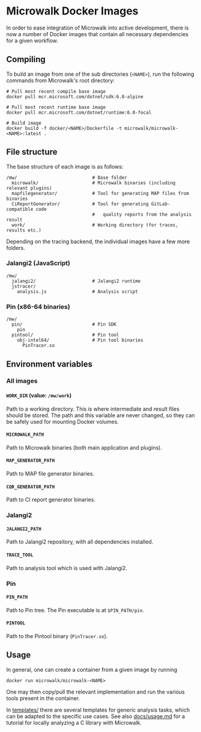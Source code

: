 # Microwalk Docker Images

In order to ease integration of Microwalk into active development, there is now a number of Docker images that contain all necessary dependencies for a given workflow.

## Compiling

To build an image from one of the sub directories (`<NAME>`), run the following commands from Microwalk's root directory:
```
# Pull most recent compile base image
docker pull mcr.microsoft.com/dotnet/sdk:6.0-alpine

# Pull most recent runtime base image
docker pull mcr.microsoft.com/dotnet/runtime:6.0-focal

# Build image
docker build -f docker/<NAME>/Dockerfile -t microwalk/microwalk-<NAME>:latest .
```

## File structure

The base structure of each image is as follows:
```
/mw/                            # Base folder
  microwalk/                    # Microwalk binaries (including relevant plugins)
  mapfilegenerator/             # Tool for generating MAP files from binaries
  CiReportGenerator/            # Tool for generating GitLab-compatible code
                                #   quality reports from the analysis result
  work/                         # Working directory (for traces, results etc.)
```

Depending on the tracing backend, the individual images have a few more folders.

### Jalangi2 (JavaScript)

```
/mw/
  jalangi2/                     # Jalangi2 runtime
  jstracer/
    analysis.js                 # Analysis script
```

### Pin (x86-64 binaries)

```
/mw/
  pin/                          # Pin SDK
    pin
  pintool/                      # Pin tool
    obj-intel64/                # Pin tool binaries
	  PinTracer.so
```

## Environment variables

### All images

#### `WORK_DIR` (value: `/mw/work`)
Path to a working directory. This is where intermediate and result files should be stored. The path and this variable are never changed, so they can be safely used for mounting Docker volumes.

#### `MICROWALK_PATH`
Path to Microwalk binaries (both main application and plugins).

#### `MAP_GENERATOR_PATH`
Path to MAP file generator binaries.

#### `CQR_GENERATOR_PATH`
Path to CI report generator binaries.


### Jalangi2

#### `JALANGI2_PATH`
Path to Jalangi2 repository, with all dependencies installed.

#### `TRACE_TOOL`
Path to analysis tool which is used with Jalangi2.


### Pin

#### `PIN_PATH`
Path to Pin tree. The Pin executable is at `$PIN_PATH/pin`.

#### `PINTOOL`
Path to the Pintool binary (`PinTracer.so`).


## Usage

In general, one can create a container from a given image by running
```
docker run microwalk/microwalk-<NAME>
```

One may then copy/pull the relevant implementation and run the various tools present in the container.

In [templates/](../templates) there are several templates for generic analysis tasks, which can be adapted to the specific use cases. See also [docs/usage.md](/docs/usage.md) for a tutorial for locally analyzing a C library with Microwalk.